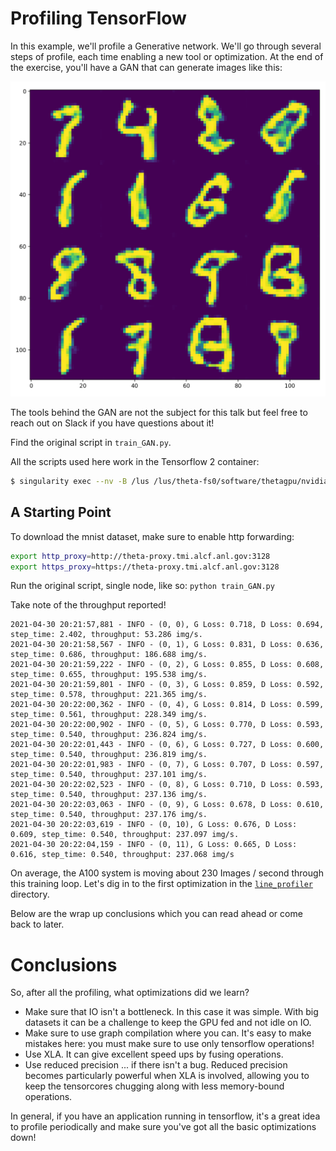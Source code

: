 # Profiling TensorFlow

In this example, we'll profile a Generative network.  We'll go through several steps of profile, each time enabling a new tool or optimization.  At the end of the exercise, you'll have a GAN that can generate images like this:

![Images](images/generated_images.png)

The tools behind the GAN are not the subject for this talk but feel free to reach out on Slack if you have questions about it!

Find the original script in `train_GAN.py`.

All the scripts used here work in the Tensorflow 2 container:

```bash
$ singularity exec --nv -B /lus /lus/theta-fs0/software/thetagpu/nvidia-containers/tensorflow2/tf2_21.02-py3.simg bash
```


## A Starting Point

To download the mnist dataset, make sure to enable http forwarding:
```bash
export http_proxy=http://theta-proxy.tmi.alcf.anl.gov:3128
export https_proxy=https://theta-proxy.tmi.alcf.anl.gov:3128
```

Run the original script, single node, like so:
`python train_GAN.py`

Take note of the throughput reported!

```
2021-04-30 20:21:57,881 - INFO - (0, 0), G Loss: 0.718, D Loss: 0.694, step_time: 2.402, throughput: 53.286 img/s.
2021-04-30 20:21:58,567 - INFO - (0, 1), G Loss: 0.831, D Loss: 0.636, step_time: 0.686, throughput: 186.688 img/s.
2021-04-30 20:21:59,222 - INFO - (0, 2), G Loss: 0.855, D Loss: 0.608, step_time: 0.655, throughput: 195.538 img/s.
2021-04-30 20:21:59,801 - INFO - (0, 3), G Loss: 0.859, D Loss: 0.592, step_time: 0.578, throughput: 221.365 img/s.
2021-04-30 20:22:00,362 - INFO - (0, 4), G Loss: 0.814, D Loss: 0.599, step_time: 0.561, throughput: 228.349 img/s.
2021-04-30 20:22:00,902 - INFO - (0, 5), G Loss: 0.770, D Loss: 0.593, step_time: 0.540, throughput: 236.824 img/s.
2021-04-30 20:22:01,443 - INFO - (0, 6), G Loss: 0.727, D Loss: 0.600, step_time: 0.540, throughput: 236.819 img/s.
2021-04-30 20:22:01,983 - INFO - (0, 7), G Loss: 0.707, D Loss: 0.597, step_time: 0.540, throughput: 237.101 img/s.
2021-04-30 20:22:02,523 - INFO - (0, 8), G Loss: 0.710, D Loss: 0.593, step_time: 0.540, throughput: 237.136 img/s.
2021-04-30 20:22:03,063 - INFO - (0, 9), G Loss: 0.678, D Loss: 0.610, step_time: 0.540, throughput: 237.176 img/s.
2021-04-30 20:22:03,619 - INFO - (0, 10), G Loss: 0.676, D Loss: 0.609, step_time: 0.540, throughput: 237.097 img/s.
2021-04-30 20:22:04,159 - INFO - (0, 11), G Loss: 0.665, D Loss: 0.616, step_time: 0.540, throughput: 237.068 img/s
```

On average, the A100 system is moving about 230 Images / second through this training loop.  Let's dig in to the first optimization in the [`line_profiler`](https://github.com/argonne-lcf/CompPerfWorkshop-2021/tree/main/09_profiling_frameworks/TensorFlow/line_profiler) directory.

Below are the wrap up conclusions which you can read ahead or come back to later.

# Conclusions

So, after all the profiling, what optimizations did we learn?

 - Make sure that IO isn't a bottleneck.  In this case it was simple.  With big datasets it can be a challenge to keep the GPU fed and not idle on IO.
 - Make sure to use graph compilation where you can.  It's easy to make mistakes here: you must make sure to use only tensorflow operations!
 - Use XLA.  It can give excellent speed ups by fusing operations.
 - Use reduced precision ... if there isn't a bug.  Reduced precision becomes particularly powerful when XLA is involved, allowing you to keep the tensorcores chugging along with less memory-bound operations.

In general, if you have an application running in tensorflow, it's a great idea to profile periodically and make sure you've got all the basic optimizations down!
